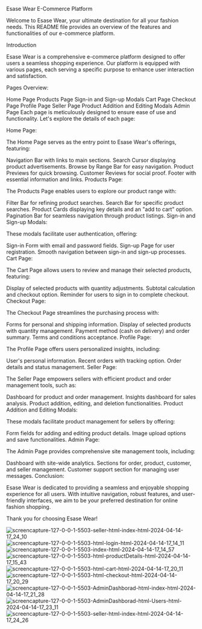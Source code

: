 Esase Wear E-Commerce Platform

Welcome to Esase Wear, your ultimate destination for all your fashion needs. This README file provides an overview of the features and functionalities of our e-commerce platform.

Introduction

Esase Wear is a comprehensive e-commerce platform designed to offer users a seamless shopping experience. Our platform is equipped with various pages, each serving a specific purpose to enhance user interaction and satisfaction.

Pages Overview:

Home Page
Products Page
Sign-in and Sign-up Modals
Cart Page
Checkout Page
Profile Page
Seller Page
Product Addition and Editing Modals
Admin Page
Each page is meticulously designed to ensure ease of use and functionality. Let's explore the details of each page:

Home Page:

The Home Page serves as the entry point to Esase Wear's offerings, featuring:

Navigation Bar with links to main sections.
Search Cursor displaying product advertisements.
Browse by Range Bar for easy navigation.
Product Previews for quick browsing.
Customer Reviews for social proof.
Footer with essential information and links.
Products Page:

The Products Page enables users to explore our product range with:

Filter Bar for refining product searches.
Search Bar for specific product searches.
Product Cards displaying key details and an "add to cart" option.
Pagination Bar for seamless navigation through product listings.
Sign-in and Sign-up Modals:

These modals facilitate user authentication, offering:

Sign-in Form with email and password fields.
Sign-up Page for user registration.
Smooth navigation between sign-in and sign-up processes.
Cart Page:

The Cart Page allows users to review and manage their selected products, featuring:

Display of selected products with quantity adjustments.
Subtotal calculation and checkout option.
Reminder for users to sign in to complete checkout.
Checkout Page:

The Checkout Page streamlines the purchasing process with:

Forms for personal and shipping information.
Display of selected products with quantity management.
Payment method (cash on delivery) and order summary.
Terms and conditions acceptance.
Profile Page:

The Profile Page offers users personalized insights, including:

User's personal information.
Recent orders with tracking option.
Order details and status management.
Seller Page:

The Seller Page empowers sellers with efficient product and order management tools, such as:

Dashboard for product and order management.
Insights dashboard for sales analysis.
Product addition, editing, and deletion functionalities.
Product Addition and Editing Modals:

These modals facilitate product management for sellers by offering:

Form fields for adding and editing product details.
Image upload options and save functionalities.
Admin Page:

The Admin Page provides comprehensive site management tools, including:

Dashboard with site-wide analytics.
Sections for order, product, customer, and seller management.
Customer support section for managing user messages.
Conclusion:

Esase Wear is dedicated to providing a seamless and enjoyable shopping experience for all users. With intuitive navigation, robust features, and user-friendly interfaces, we aim to be your preferred destination for online fashion shopping.

Thank you for choosing Esase Wear!



![screencapture-127-0-0-1-5503-seller-html-index-html-2024-04-14-17_24_10](https://github.com/esraashabana/JS-Project/assets/121031158/eda4d304-63e7-480c-a119-42fed859ce7f)
![screencapture-127-0-0-1-5503-html-login-html-2024-04-14-17_14_11](https://github.com/esraashabana/JS-Project/assets/121031158/ca2a26b7-9d99-42cc-807d-b222117d00bb)
![screencapture-127-0-0-1-5503-index-html-2024-04-14-17_14_57](https://github.com/esraashabana/JS-Project/assets/121031158/7c2b331a-4829-4dcf-b0ef-872e56875f38)
![screencapture-127-0-0-1-5503-html-productDetails-html-2024-04-14-17_15_43](https://github.com/esraashabana/JS-Project/assets/121031158/c513de55-a2e7-4889-920f-83c92713c1dd)
![screencapture-127-0-0-1-5503-html-cart-html-2024-04-14-17_20_11](https://github.com/esraashabana/JS-Project/assets/121031158/c4b5cc64-e77b-4cca-bcc2-272748e282e2)
![screencapture-127-0-0-1-5503-html-checkout-html-2024-04-14-17_20_29](https://github.com/esraashabana/JS-Project/assets/121031158/0d245b30-ecab-4eb2-9813-d747a5bae403)
![screencapture-127-0-0-1-5503-AdminDashborad-html-index-html-2024-04-14-17_21_28](https://github.com/esraashabana/JS-Project/assets/121031158/029009e8-8a34-4186-9183-cf1494d511fd)
![screencapture-127-0-0-1-5503-AdminDashborad-html-Users-html-2024-04-14-17_23_11](https://github.com/esraashabana/JS-Project/assets/121031158/6b9a7660-1398-4e77-82fd-fbaca00c4f6a)
![screencapture-127-0-0-1-5503-seller-html-index-html-2024-04-14-17_24_26](https://github.com/esraashabana/JS-Project/assets/121031158/a0ef2bdf-2ae0-4def-97f5-b7bba4bd7c39)


